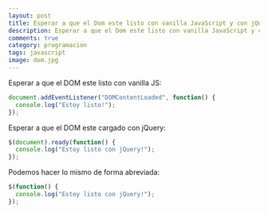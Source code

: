 ```yaml
---
layout: post
title: Esperar a que el Dom este listo con vanilla JavaScript y con jQuery
description: Esperar a que el Dom este listo con vanilla JavaScript y con jQuery
comments: true
category: programacion
tags: javascript
image: dom.jpg
---
```


Esperar a que el DOM este listo con vanilla JS:

<!-- more -->

```js
document.addEventListener("DOMContentLoaded", function() {
  console.log("Estoy listo!");
});
```

Esperar a que el DOM este cargado con jQuery:

```js
$(document).ready(function() {
  console.log("Estoy listo con jQuery!");
});
```

Podemos hacer lo mismo de forma abreviada:

```js
$(function() {
  console.log("Estoy listo con jQuery!");
});
```
